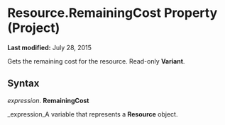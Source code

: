 
# Resource.RemainingCost Property (Project)

 **Last modified:** July 28, 2015

Gets the remaining cost for the resource. Read-only  **Variant**.

## Syntax

 _expression_. **RemainingCost**

 _expression_A variable that represents a  **Resource** object.

